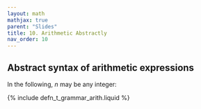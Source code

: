 ```yaml
---
layout: math
mathjax: true
parent: "Slides"
title: 10. Arithmetic Abstractly
nav_order: 10
---
```


## Abstract syntax of arithmetic expressions

In the following, $n$ may be any integer:

{% include defn_t_grammar_arith.liquid %}